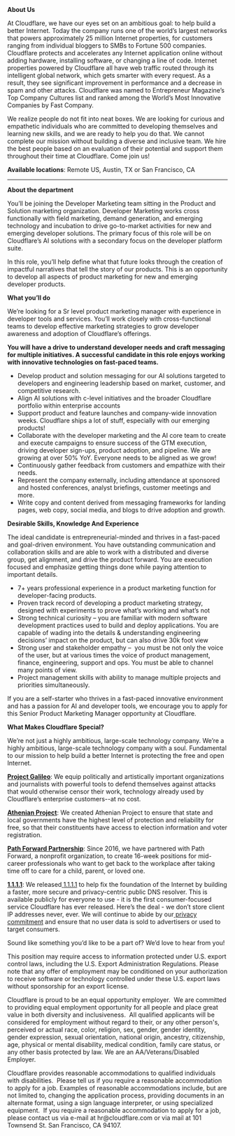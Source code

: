 <div class="content-intro">
	<div><strong>About Us</strong></div>
	<div>
		<p><span style="font-weight: 400;">At Cloudflare, we have our eyes set on an ambitious goal: to help build a better Internet. Today the company runs one of the world’s largest networks that powers approximately 25 million Internet properties, for customers ranging from individual bloggers to SMBs to Fortune 500 companies. Cloudflare protects and accelerates any Internet application online without adding hardware, installing software, or changing a line of code. Internet properties powered by Cloudflare all have web traffic routed through its intelligent global network, which gets smarter with every request. As a result, they see significant improvement in performance and a decrease in spam and other attacks. Cloudflare was named to Entrepreneur Magazine’s Top Company Cultures list and ranked among the World’s Most Innovative Companies by Fast Company.</span><span style="font-weight: 400;">&nbsp;</span></p>
		<p><span style="font-weight: 400;">We realize people do not fit into neat boxes. We are looking for curious and empathetic individuals who are committed to developing themselves and learning new skills, and we are ready to help you do that. We cannot complete our mission without building a diverse and inclusive team. We hire the best people based on an evaluation of their potential and support them throughout their time at Cloudflare. Come join us!&nbsp;</span></p>
	</div>
</div>
<p></p>
<p><strong>Available locations</strong>: Remote US, Austin, TX or San Francisco, CA</p>
<hr>
<p><strong>About the department</strong></p>
<p>You’ll be joining the Developer Marketing team sitting in the Product and Solution marketing organization. Developer Marketing works cross functionally with field marketing, demand generation, and emerging technology and incubation to drive go-to-market activities for new and emerging developer solutions. The primary focus of this role will be on Cloudflare’s AI solutions with a secondary focus on the developer platform suite.&nbsp;</p>
<p>In this role, you’ll help define what that future looks through the creation of impactful narratives that tell the story of our products. This is an opportunity to develop all aspects of product marketing for new and emerging developer products.&nbsp;</p>
<p><strong>What you’ll do</strong></p>
<p>We’re looking for a Sr level product marketing manager with experience in developer tools and services. You’ll work closely with cross-functional teams to develop effective marketing strategies to grow developer awareness and adoption of Cloudflare’s offerings.&nbsp;</p>
<p><strong>You will have a drive to understand developer needs and craft messaging for multiple initiatives. A successful candidate in this role enjoys working with innovative technologies on fast-paced teams.&nbsp;</strong></p>
<ul>
	<li>Develop product and solution messaging for our AI solutions targeted to developers and engineering leadership based on market, customer, and competitive research.</li>
	<li>Align AI solutions with c-level initiatives and the broader Cloudflare portfolio within enterprise accounts</li>
	<li>Support product and feature launches and company-wide innovation weeks. Cloudflare ships a lot of stuff, especially with our emerging products!</li>
	<li>Collaborate with the developer marketing and the AI core team to create and execute campaigns to ensure success of the GTM execution, driving developer sign-ups, product adoption, and pipeline. We are growing at over 50% YoY. Everyone needs to be aligned as we grow!</li>
	<li>Continuously gather feedback from customers and empathize with their needs.</li>
	<li>Represent the company externally, including attendance at sponsored and hosted conferences, analyst briefings, customer meetings and more.</li>
	<li>Write copy and content derived from messaging frameworks for landing pages, web copy, social media, and blogs to drive adoption and growth.&nbsp;</li>
</ul>
<p><strong>Desirable Skills, Knowledge And Experience</strong></p>
<p>The ideal candidate is entrepreneurial-minded and thrives in a fast-paced and goal-driven environment. You have outstanding communication and collaboration skills and are able to work with a distributed and diverse group, get alignment, and drive the product forward. You are execution focused and emphasize getting things done while paying attention to important details.&nbsp;</p>
<ul>
	<li>7+ years professional experience in a product marketing function for developer-facing products.&nbsp;</li>
	<li>Proven track record of developing a product marketing strategy, designed with experiments to prove what’s working and what’s not</li>
	<li>Strong technical curiosity – you are familiar with modern software development practices used to build and deploy applications. You are capable of wading into the details &amp; understanding engineering decisions’ impact on the product, but can also drive 30k foot view</li>
	<li>Strong user and stakeholder empathy –&nbsp; you must be not only the voice of the user, but at various times the voice of product management, finance, engineering, support and ops. You must be able to channel many points of view.</li>
	<li>Project management skills with ability to manage multiple projects and priorities simultaneously.&nbsp;</li>
</ul>
<p>If you are a self-starter who thrives in a fast-paced innovative environment and has a passion for AI and developer tools, we encourage you to apply for this Senior Product Marketing Manager opportunity at Cloudflare.&nbsp;</p>
<p></p>
<div class="content-conclusion">
	<p><strong>What Makes Cloudflare Special?</strong></p>
	<p><span style="font-weight: 400;">We’re not just a highly ambitious, large-scale technology company. We’re a highly ambitious, large-scale technology company with a soul. Fundamental to our mission to help build a better Internet is protecting the free and open Internet.</span></p>
	<p><a href="https://blog.cloudflare.com/protecting-free-expression-online/"><strong>Project Galileo</strong></a><span style="font-weight: 400;">: We equip politically and artistically important organizations and journalists with powerful tools to defend themselves against attacks that would otherwise censor their work, technology already used by Cloudflare’s enterprise customers--at no cost.</span></p>
	<p><strong><a href="https://www.cloudflare.com/athenian/">Athenian Project</a></strong><span style="font-weight: 400;">: We created Athenian Project to ensure that state and local governments have the highest level of protection and reliability for free, so that their constituents have access to election information and voter registration.</span></p>
	<p><a href="https://blog.cloudflare.com/tag/path-forward/"><strong>Path Forward Partnership</strong></a><span style="font-weight: 400;">: Since 2016, we have partnered with Path Forward, a nonprofit organization, to create 16-week positions for mid-career professionals who want to get back to the workplace after taking time off to care for a child, parent, or loved one.</span></p>
	<p><a href="https://1.1.1.1/"><strong>1.1.1.1</strong></a><span style="font-weight: 400;">: We released</span><a href="https://1.1.1.1/"> <span style="font-weight: 400;">1.1.1.1</span></a><span style="font-weight: 400;"> to help fix the foundation of the Internet by building a faster, more secure and privacy-centric public DNS resolver. This is available publicly for everyone to use - it is the first consumer-focused service Cloudflare has ever released. Here’s the deal - we don’t store client IP addresses never, ever. We will continue to abide by our</span><a href="https://developers.cloudflare.com/1.1.1.1/privacy/public-dns-resolver"> privacy commitment</a><span style="font-weight: 400;"> and ensure that no user data is sold to advertisers or used to target consumers.</span></p>
	<p><span style="font-weight: 400;">Sound like something you’d like to be a part of? We’d love to hear from you!</span></p>
	<p><span style="font-weight: 400;">This position may require access to information protected under U.S. export control laws, including the U.S. Export Administration Regulations. Please note that any offer of employment may be conditioned on your authorization to receive software or technology controlled under these U.S. export laws without sponsorship for an export license.</span></p>
	<p><span style="font-weight: 400;">Cloudflare is proud to be an equal opportunity employer. &nbsp;We are committed to providing equal employment opportunity for all people and place great value in both diversity and inclusiveness. &nbsp;All qualified applicants will be considered for employment without regard to their, or any other person's, perceived or actual</span> <span style="font-weight: 400;">race, color, religion, sex, gender, gender identity, gender expression, sexual orientation, national origin, ancestry, citizenship, age, physical or mental disability, medical condition, family care status, or any other basis protected by law. </span><span style="font-weight: 400;">We are an AA/Veterans/Disabled Employer.</span></p>
	<p><span style="font-weight: 400;">Cloudflare provides reasonable accommodations to qualified individuals with disabilities. &nbsp;Please tell us if you require a reasonable accommodation to apply for a job. Examples of reasonable accommodations include, but are not limited to, changing the application process, providing documents in an alternate format, using a sign language interpreter, or using specialized equipment. &nbsp;If you require a reasonable accommodation to apply for a job, please contact us via e-mail at </span><span style="font-weight: 400;">hr@cloudflare.com</span><span style="font-weight: 400;"> or via mail at 101 Townsend St. San Francisco, CA 94107.</span></p>
</div>